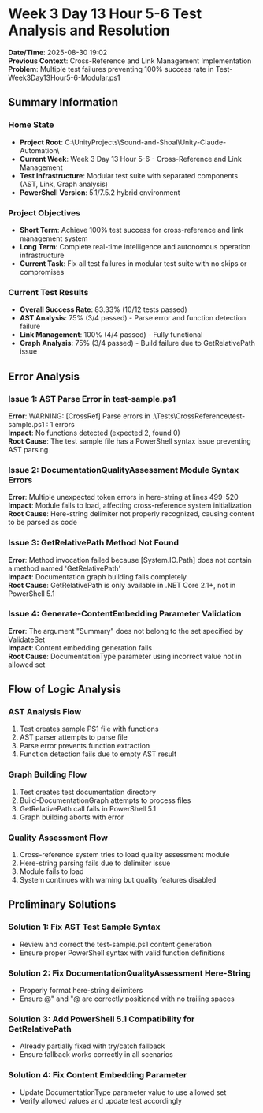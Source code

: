 # Week 3 Day 13 Hour 5-6 Test Analysis and Resolution
**Date/Time**: 2025-08-30 19:02  
**Previous Context**: Cross-Reference and Link Management Implementation  
**Problem**: Multiple test failures preventing 100% success rate in Test-Week3Day13Hour5-6-Modular.ps1  

## Summary Information

### Home State
- **Project Root**: C:\UnityProjects\Sound-and-Shoal\Unity-Claude-Automation\
- **Current Week**: Week 3 Day 13 Hour 5-6 - Cross-Reference and Link Management
- **Test Infrastructure**: Modular test suite with separated components (AST, Link, Graph analysis)
- **PowerShell Version**: 5.1/7.5.2 hybrid environment

### Project Objectives
- **Short Term**: Achieve 100% test success for cross-reference and link management system
- **Long Term**: Complete real-time intelligence and autonomous operation infrastructure
- **Current Task**: Fix all test failures in modular test suite with no skips or compromises

### Current Test Results
- **Overall Success Rate**: 83.33% (10/12 tests passed)
- **AST Analysis**: 75% (3/4 passed) - Parse error and function detection failure
- **Link Management**: 100% (4/4 passed) - Fully functional
- **Graph Analysis**: 75% (3/4 passed) - Build failure due to GetRelativePath issue

## Error Analysis

### Issue 1: AST Parse Error in test-sample.ps1
**Error**: WARNING: [CrossRef] Parse errors in .\Tests\CrossReference\test-sample.ps1 : 1 errors  
**Impact**: No functions detected (expected 2, found 0)  
**Root Cause**: The test sample file has a PowerShell syntax issue preventing AST parsing

### Issue 2: DocumentationQualityAssessment Module Syntax Errors
**Error**: Multiple unexpected token errors in here-string at lines 499-520  
**Impact**: Module fails to load, affecting cross-reference system initialization  
**Root Cause**: Here-string delimiter not properly recognized, causing content to be parsed as code

### Issue 3: GetRelativePath Method Not Found
**Error**: Method invocation failed because [System.IO.Path] does not contain a method named 'GetRelativePath'  
**Impact**: Documentation graph building fails completely  
**Root Cause**: GetRelativePath is only available in .NET Core 2.1+, not in PowerShell 5.1

### Issue 4: Generate-ContentEmbedding Parameter Validation
**Error**: The argument "Summary" does not belong to the set specified by ValidateSet  
**Impact**: Content embedding generation fails  
**Root Cause**: DocumentationType parameter using incorrect value not in allowed set

## Flow of Logic Analysis

### AST Analysis Flow
1. Test creates sample PS1 file with functions
2. AST parser attempts to parse file
3. Parse error prevents function extraction
4. Function detection fails due to empty AST result

### Graph Building Flow
1. Test creates test documentation directory
2. Build-DocumentationGraph attempts to process files
3. GetRelativePath call fails in PowerShell 5.1
4. Graph building aborts with error

### Quality Assessment Flow
1. Cross-reference system tries to load quality assessment module
2. Here-string parsing fails due to delimiter issue
3. Module fails to load
4. System continues with warning but quality features disabled

## Preliminary Solutions

### Solution 1: Fix AST Test Sample Syntax
- Review and correct the test-sample.ps1 content generation
- Ensure proper PowerShell syntax with valid function definitions

### Solution 2: Fix DocumentationQualityAssessment Here-String
- Properly format here-string delimiters
- Ensure @" and "@ are correctly positioned with no trailing spaces

### Solution 3: Add PowerShell 5.1 Compatibility for GetRelativePath
- Already partially fixed with try/catch fallback
- Ensure fallback works correctly in all scenarios

### Solution 4: Fix Content Embedding Parameter
- Update DocumentationType parameter value to use allowed set
- Verify allowed values and update test accordingly